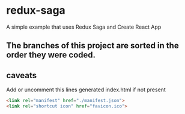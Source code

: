 # redux-saga
A simple example that uses Redux Saga and Create React App
## The branches of this project are sorted in the order they were coded.

## caveats
Add or uncomment this lines generated index.html if not present
```html
<link rel="manifest" href="./manifest.json">
<link rel="shortcut icon" href="favicon.ico">
```